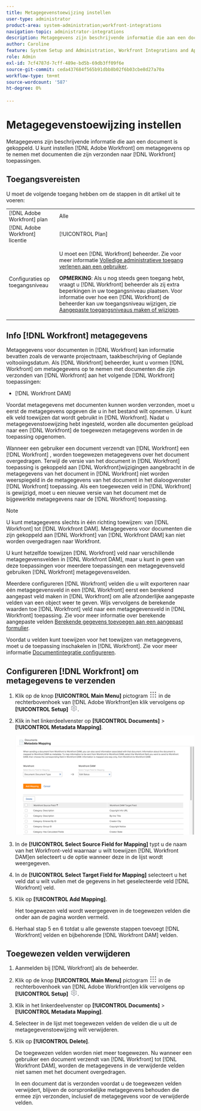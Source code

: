 ```yaml
---
title: Metagegevenstoewijzing instellen
user-type: administrator
product-area: system-administration;workfront-integrations
navigation-topic: administrator-integrations
description: Metagegevens zijn beschrijvende informatie die aan een document is gekoppeld. U kunt instellen [!DNL Adobe Workfront] om metagegevens op te nemen met documenten die zijn verzonden naar [!DNL Workfront] toepassingen.
author: Caroline
feature: System Setup and Administration, Workfront Integrations and Apps
role: Admin
exl-id: 7cf4787d-7cff-489e-bd5b-69db3ff09f6e
source-git-commit: ceda437684f565b91dbb8b02f6b03cbe8d27a70a
workflow-type: tm+mt
source-wordcount: '587'
ht-degree: 0%

---
```


# Metagegevenstoewijzing instellen

Metagegevens zijn beschrijvende informatie die aan een document is gekoppeld. U kunt instellen [!DNL Adobe Workfront] om metagegevens op te nemen met documenten die zijn verzonden naar [!DNL Workfront] toepassingen.

## Toegangsvereisten

U moet de volgende toegang hebben om de stappen in dit artikel uit te voeren:

<table style="table-layout:auto"> 
 <col> 
 <col> 
 <tbody> 
  <tr> 
   <td role="rowheader">[!DNL Adobe Workfront] plan</td> 
   <td>Alle</td> 
  </tr> 
  <tr> 
   <td role="rowheader">[!DNL Adobe Workfront] licentie</td> 
   <td>[!UICONTROL Plan]</td> 
  </tr> 
  <tr> 
   <td role="rowheader">Configuraties op toegangsniveau</td> 
   <td> <p>U moet een [!DNL Workfront] beheerder. Zie voor meer informatie <a href="../../administration-and-setup/add-users/configure-and-grant-access/grant-a-user-full-administrative-access.md" class="MCXref xref">Volledige administratieve toegang verlenen aan een gebruiker</a>.</p> <p><b>OPMERKING</b>: Als u nog steeds geen toegang hebt, vraagt u [!DNL Workfront] beheerder als zij extra beperkingen in uw toegangsniveau plaatsen. Voor informatie over hoe een [!DNL Workfront] de beheerder kan uw toegangsniveau wijzigen, zie <a href="../../administration-and-setup/add-users/configure-and-grant-access/create-modify-access-levels.md" class="MCXref xref">Aangepaste toegangsniveaus maken of wijzigen</a>.</p> </td> 
  </tr> 
 </tbody> 
</table>

## Info [!DNL Workfront] metagegevens

Metagegevens voor documenten in [!DNL Workfront] kan informatie bevatten zoals de verwante projectnaam, taakbeschrijving of Geplande voltooiingsdatum. Als [!DNL Workfront] beheerder, kunt u vormen [!DNL Workfront] om metagegevens op te nemen met documenten die zijn verzonden van [!DNL Workfront] aan het volgende [!DNL Workfront] toepassingen:

* [!DNL Workfront DAM]

Voordat metagegevens met documenten kunnen worden verzonden, moet u eerst de metagegevens opgeven die u in het bestand wilt opnemen. U kunt elk veld toewijzen dat wordt gebruikt in [!DNL Workfront]. Nadat u metagegevenstoewijzing hebt ingesteld, worden alle documenten geüpload naar een [!DNL Workfront] de toegewezen metagegevens worden in de toepassing opgenomen.

Wanneer een gebruiker een document verzendt van [!DNL Workfront] een [!DNL Workfront] , worden toegewezen metagegevens over het document overgedragen. Terwijl de versie van het document in [!DNL Workfront] toepassing is gekoppeld aan [!DNL Workfront]wijzigingen aangebracht in de metagegevens van het document in [!DNL Workfront] niet worden weerspiegeld in de metagegevens van het document in het dialoogvenster [!DNL Workfront] toepassing. Als een toegewezen veld in [!DNL Workfront] is gewijzigd, moet u een nieuwe versie van het document met de bijgewerkte metagegevens naar de [!DNL Workfront] toepassing.

>[!NOTE]
>
>U kunt metagegevens slechts in één richting toewijzen: van [!DNL Workfront] tot [!DNL Workfront DAM]. Metagegevens voor documenten die zijn gekoppeld aan [!DNL Workfront] van [!DNL Workfront DAM] kan niet worden overgedragen naar Workfront.

U kunt hetzelfde toewijzen [!DNL Workfront] veld naar verschillende metagegevensvelden in [!DNL Workfront DAM], maar u kunt in geen van deze toepassingen voor meerdere toepassingen een metagegevensveld gebruiken [!DNL Workfront] metagegevensvelden.

Meerdere configureren [!DNL Workfront] velden die u wilt exporteren naar één metagegevensveld in een [!DNL Workfront] eerst een berekend aangepast veld maken in [!DNL Workfront] om alle afzonderlijke aangepaste velden van een object weer te geven. Wijs vervolgens de berekende waarden toe [!DNL Workfront] veld naar een metagegevensveld in [!DNL Workfront] toepassing. Zie voor meer informatie over berekende aangepaste velden [Berekende gegevens toevoegen aan een aangepast formulier](../../administration-and-setup/customize-workfront/create-manage-custom-forms/add-calculated-data-to-custom-form.md).

Voordat u velden kunt toewijzen voor het toewijzen van metagegevens, moet u de toepassing inschakelen in [!DNL Workfront]. Zie voor meer informatie [Documentintegratie configureren](../../administration-and-setup/configure-integrations/configure-document-integrations.md).

## Configureren [!DNL Workfront] om metagegevens te verzenden

1. Klik op de knop **[!UICONTROL Main Menu]** pictogram ![](assets/main-menu-icon.png) in de rechterbovenhoek van [!DNL Adobe Workfront]en klik vervolgens op **[!UICONTROL Setup]** ![](assets/gear-icon-settings.png).

1. Klik in het linkerdeelvenster op **[!UICONTROL Documents]** > **[!UICONTROL Metadata Mapping]**.

   ![](assets/metadata-mapping.png)

1. In de **[!UICONTROL Select Source Field for Mapping]** typt u de naam van het Workfront-veld waarnaar u wilt toewijzen [!DNL Workfront DAM]en selecteert u de optie wanneer deze in de lijst wordt weergegeven.
1. In de **[!UICONTROL Select Target Field for Mapping]** selecteert u het veld dat u wilt vullen met de gegevens in het geselecteerde veld [!DNL Workfront] veld.

1. Klik op **[!UICONTROL Add Mapping]**.

   Het toegewezen veld wordt weergegeven in de toegewezen velden die onder aan de pagina worden vermeld.

1. Herhaal stap 5 en 6 totdat u alle gewenste stappen toevoegt [!DNL Workfront] velden en bijbehorende [!DNL Workfront DAM] velden.

## Toegewezen velden verwijderen

1. Aanmelden bij [!DNL Workfront] als de beheerder.
1. Klik op de knop **[!UICONTROL Main Menu]** pictogram ![](assets/main-menu-icon.png) in de rechterbovenhoek van [!DNL Adobe Workfront]en klik vervolgens op **[!UICONTROL Setup]** ![](assets/gear-icon-settings.png).

1. Klik in het linkerdeelvenster op **[!UICONTROL Documents]** > **[!UICONTROL Metadata Mapping]**.

1. Selecteer in de lijst met toegewezen velden de velden die u uit de metagegevenstoewijzing wilt verwijderen.
1. Klik op **[!UICONTROL Delete]**.

   De toegewezen velden worden niet meer toegewezen. Nu wanneer een gebruiker een document verzendt van [!DNL Workfront] tot [!DNL Workfront DAM], worden de metagegevens in de verwijderde velden niet samen met het document overgedragen.

   In een document dat is verzonden voordat u de toegewezen velden verwijdert, blijven de oorspronkelijke metagegevens behouden die ermee zijn verzonden, inclusief de metagegevens voor de verwijderde velden.
